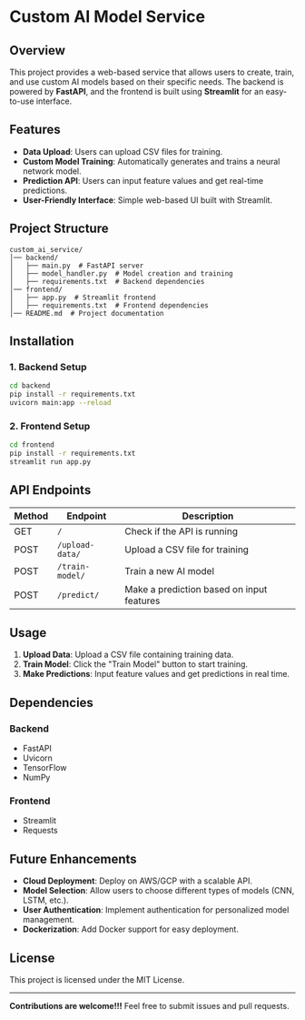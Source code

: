 # Custom AI Model Service

## Overview

This project provides a web-based service that allows users to create, train, and use custom AI models based on their specific needs. The backend is powered by **FastAPI**, and the frontend is built using **Streamlit** for an easy-to-use interface.

## Features

- **Data Upload**: Users can upload CSV files for training.
- **Custom Model Training**: Automatically generates and trains a neural network model.
- **Prediction API**: Users can input feature values and get real-time predictions.
- **User-Friendly Interface**: Simple web-based UI built with Streamlit.

## Project Structure

```
custom_ai_service/
│── backend/
│   ├── main.py  # FastAPI server
│   ├── model_handler.py  # Model creation and training
│   ├── requirements.txt  # Backend dependencies
│── frontend/
│   ├── app.py  # Streamlit frontend
│   ├── requirements.txt  # Frontend dependencies
│── README.md  # Project documentation
```

## Installation

### **1. Backend Setup**

```bash
cd backend
pip install -r requirements.txt
uvicorn main:app --reload
```

### **2. Frontend Setup**

```bash
cd frontend
pip install -r requirements.txt
streamlit run app.py
```

## API Endpoints

| Method | Endpoint        | Description                               |
| ------ | --------------- | ----------------------------------------- |
| GET    | `/`             | Check if the API is running               |
| POST   | `/upload-data/` | Upload a CSV file for training            |
| POST   | `/train-model/` | Train a new AI model                      |
| POST   | `/predict/`     | Make a prediction based on input features |

## Usage

1. **Upload Data**: Upload a CSV file containing training data.
2. **Train Model**: Click the "Train Model" button to start training.
3. **Make Predictions**: Input feature values and get predictions in real time.

## Dependencies

### **Backend**

- FastAPI
- Uvicorn
- TensorFlow
- NumPy

### **Frontend**

- Streamlit
- Requests

## Future Enhancements

- **Cloud Deployment**: Deploy on AWS/GCP with a scalable API.
- **Model Selection**: Allow users to choose different types of models (CNN, LSTM, etc.).
- **User Authentication**: Implement authentication for personalized model management.
- **Dockerization**: Add Docker support for easy deployment.

## License

This project is licensed under the MIT License.

---

**Contributions are welcome!!!** Feel free to submit issues and pull requests.


